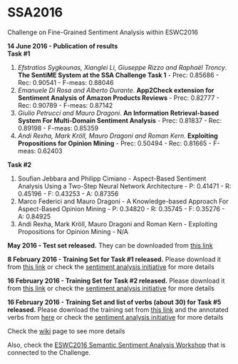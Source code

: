 # SSA2016
Challenge on Fine-Grained Sentiment Analysis within ESWC2016

<b>14 June 2016 - Publication of results</b><br>
<b>Task #1</b><br>
1) <i>Efstratios Sygkounas, Xianglei Li, Giuseppe Rizzo and Raphaël Troncy</i>. <b>The SentiME System at the SSA Challenge Task 1</b> - Prec: 0.85686 - Rec: 0.90541 - F-meas: 0.88046<br>
2) <i>Emanuele Di Rosa and Alberto Durante</i>. <b>App2Check extension for Sentiment Analysis of Amazon Products Reviews</b> - Prec: 0.82777 - Rec: 0.90789 - F-meas: 0.87142<br>
3) <i>Giulio Petrucci and Mauro Dragoni</i>. <b>An Information Retrieval-based System For Multi-Domain Sentiment Analysis</b> - Prec: 0.81837 - Rec: 0.89198 - F-meas: 0.85359<br>
4) <i>Andi Rexha, Mark Kröll, Mauro Dragoni and Roman Kern</i>. <b>Exploiting Propositions for Opinion Mining</b> - Prec: 0.50494 - Rec: 0.81665 - F-meas: 0.62403<br>

<b>Task #2</b><br>
1) Soufian Jebbara and Philipp Cimiano - Aspect-Based Sentiment Analysis Using a Two-Step Neural Network Architecture - P: 0.41471 - R: 0.45196 - F: 0.43253 - A: 0.87356<br>
2) Marco Federici and Mauro Dragoni - A Knowledge-based Approach For Aspect-Based Opinion Mining - P: 0.34820 - R: 0.35745 - F: 0.35276 - A: 0.84925<br>
3) Andi Rexha, Mark Kröll, Mauro Dragoni and Roman Kern - Exploiting Propositions for Opinion Mining - N/A

<b>May 2016 - Test set released.</b> They can be downloaded from <a href='http://www.maurodragoni.com/research/opinionmining/datasets/challenge2016/eswc2016_ssa_challenge_testset.zip'>this link</a>

<b>8 February 2016 - Training Set for Task #1 released.</b> Please download it from <a href='https://drive.google.com/file/d/0B0BvGSZqvqJPbUU5NDFjbkV6a0U/view?usp=sharing'>this link</a> or check the <a href='https://groups.google.com/forum/#!topic/semantic-sentiment-analysis/caW6WLtHQig'>sentiment analysis initiative</a> for more details

<b>16 February 2016 - Training Set for Task #2 released.</b> Please download it from <a href='https://www.google.com/url?q=https%3A%2F%2Fwww.maurodragoni.com%2Fresearch%2Fopinionmining%2Fdatasets%2Fchallenge2016%2Ftask2.zip&sa=D&sntz=1&usg=AFQjCNEoXErvj-zrQ-L1z7aV8hpWxMdpcw'>this link</a> or check the <a href='https://groups.google.com/forum/#!topic/semantic-sentiment-analysis/cMoPKHm5tRk'>sentiment analysis initiative</a> for more details

<b>16 February 2016 - Training Set and list of verbs (about 30) for Task #5 released.</b> Please download the training set from <a href='https://github.com/diegoref/SSA2016/blob/master/task5First50.xml'>this link</a> and the annotated verbs from <a href='https://github.com/diegoref/SSA2016/blob/master/task5VerbsAnnotated.txt'>here</a> or check the <a href='https://groups.google.com/forum/#!topic/semantic-sentiment-analysis/HXmAdUQQ25I'>sentiment analysis initiative</a> for more details


Check the <a href='https://github.com/diegoref/SSA2016/wiki'>wiki</a> page to see more details

Also, check the <a href='http://www.maurodragoni.com/research/opinionmining/events/'>ESWC2016 Semantic Sentiment Analysis Workshop</a> that is connected to the Challenge.
